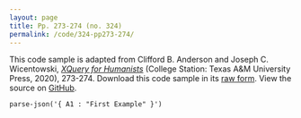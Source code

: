 ```yaml
---
layout: page
title: Pp. 273-274 (no. 324)
permalink: /code/324-pp273-274/
---
```


This code sample is adapted from Clifford B. Anderson and Joseph C. Wicentowski, 
[_XQuery for Humanists_](/) (College Station: Texas A&M University Press, 2020), 273-274. 
Download this code sample in its [raw form](/code/324-pp273-274/324-pp273-274.xq).
View the source on [GitHub](https://github.com/coding4humanists/xquery4humanists/blob/release/code/324-pp273-274/324-pp273-274.xq).

```xquery
parse-json('{ A1 : "First Example" }')
```  
